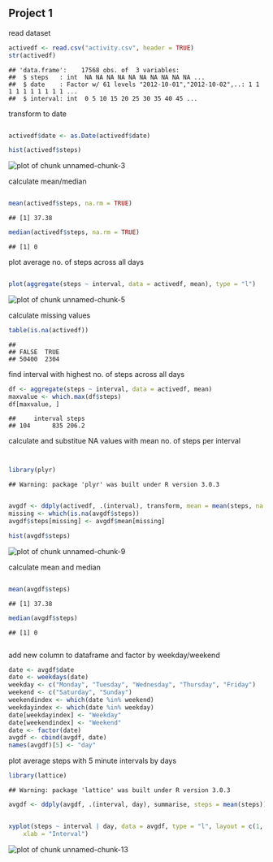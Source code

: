  
## Project 1

read dataset


```r
activedf <- read.csv("activity.csv", header = TRUE)
str(activedf)
```

```
## 'data.frame':	17568 obs. of  3 variables:
##  $ steps   : int  NA NA NA NA NA NA NA NA NA NA ...
##  $ date    : Factor w/ 61 levels "2012-10-01","2012-10-02",..: 1 1 1 1 1 1 1 1 1 1 ...
##  $ interval: int  0 5 10 15 20 25 30 35 40 45 ...
```


transform to date


```r

activedf$date <- as.Date(activedf$date)
```



```r
hist(activedf$steps)
```

![plot of chunk unnamed-chunk-3](figure/unnamed-chunk-3.png) 



calculate mean/median


```r

mean(activedf$steps, na.rm = TRUE)
```

```
## [1] 37.38
```

```r
median(activedf$steps, na.rm = TRUE)
```

```
## [1] 0
```





plot average no. of steps across all days


```r

plot(aggregate(steps ~ interval, data = activedf, mean), type = "l")
```

![plot of chunk unnamed-chunk-5](figure/unnamed-chunk-5.png) 



calculate missing values


```r
table(is.na(activedf))
```

```
## 
## FALSE  TRUE 
## 50400  2304
```



find interval with highest no. of steps across all days



```r
df <- aggregate(steps ~ interval, data = activedf, mean)
maxvalue <- which.max(df$steps)
df[maxvalue, ]
```

```
##     interval steps
## 104      835 206.2
```


calculate and substitue NA values with mean no. of steps per interval



```r


library(plyr)
```

```
## Warning: package 'plyr' was built under R version 3.0.3
```

```r

avgdf <- ddply(activedf, .(interval), transform, mean = mean(steps, na.rm = TRUE))
missing <- which(is.na(avgdf$steps))
avgdf$steps[missing] <- avgdf$mean[missing]

```





```r
hist(avgdf$steps)
```

![plot of chunk unnamed-chunk-9](figure/unnamed-chunk-9.png) 


calculate mean and median



```r

mean(avgdf$steps)
```

```
## [1] 37.38
```

```r
median(avgdf$steps)
```

```
## [1] 0
```

```r

```





add new column to dataframe and factor by weekday/weekend


```r
date <- avgdf$date
date <- weekdays(date)
weekday <- c("Monday", "Tuesday", "Wednesday", "Thursday", "Friday")
weekend <- c("Saturday", "Sunday")
weekendindex <- which(date %in% weekend)
weekdayindex <- which(date %in% weekday)
date[weekdayindex] <- "Weekday"
date[weekendindex] <- "Weekend"
date <- factor(date)
avgdf <- cbind(avgdf, date)
names(avgdf)[5] <- "day"

```


plot average steps with 5 minute intervals by days 


```r
library(lattice)
```

```
## Warning: package 'lattice' was built under R version 3.0.3
```

```r
avgdf <- ddply(avgdf, .(interval, day), summarise, steps = mean(steps))
```




```r

xyplot(steps ~ interval | day, data = avgdf, type = "l", layout = c(1, 2), ylab = "Nuber of Steps", 
    xlab = "Interval")
```

![plot of chunk unnamed-chunk-13](figure/unnamed-chunk-13.png) 



